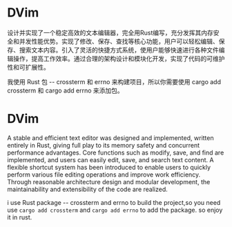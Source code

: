 # DVim
设计并实现了一个稳定高效的文本编辑器，完全用Rust编写，充分发挥其内存安全和并发性能优势。实现了修改、保存、查找等核心功能，用户可以轻松编辑、保存、搜索文本内容。引入了灵活的快捷方式系统，使用户能够快速进行各种文件编辑操作，提高工作效率。通过合理的架构设计和模块化开发，实现了代码的可维护性和可扩展性。

我使用 Rust 包 -- crossterm 和 errno 来构建项目，所以你需要使用 cargo add crossterm 和 cargo add errno 来添加包。

# DVim
A stable and efficient text editor was designed and implemented, written entirely in Rust, giving full play to its memory safety and concurrent performance advantages. Core functions such as modify, save, and find are implemented, and users can easily edit, save, and search text content. A flexible shortcut system has been introduced to enable users to quickly perform various file editing operations and improve work efficiency. Through reasonable architecture design and modular development, the maintainability and extensibility of the code are realized.

i use Rust package -- crossterm and errno to build the project,so you need use `cargo add crossterm` and `cargo add errno` to add the package. so enjoy it  in rust.
